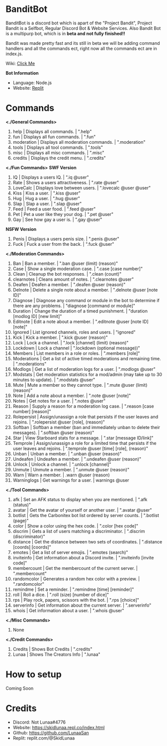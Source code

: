#  BanditBot
BanditBot is a discord bot which is apart of the "Project Bandit", Project Bandit is a Selfbot, Regular Discord Bot & Website Services.
Also Bandit Bot is a multipurp bot, which is in **__beta and not fully finished__!!**

Bandit was made pretty fast and its still in beta we will be adding command handlers and all the commands ect, right now all the commands ect are in index.js.

Wiki: [Click Me](https://github.com/LunaaSan/BanditBot/wiki)

**Bot Information**
+ Language: Node.js
+ Website: [Replit](https://replit.com/@SkidLunaa)


# Commands

**<./General Commands>**
1. help       | Displays all commands.            | ".help"
2. fun        | Displays all fun commands.        | ".fun"
3. moderation | Displays all moderation commands. | ".moderation"
4. tools      | Displays all tool commands.       | ".tools"
5. misc       | Displays all misc commands.       | ".misc"
6. credits    | Displays the credit menu.         | ".credits"

**<./Fun Commands>**
**SWF Version**
1. IQ           | Displays a users IQ.              | ".iq @user" 
2. Rate         | Shows a users attractiveness.     | ".rate @user"
3. LoveCalc     | Displays love between users.      | ".lovecalc @user @user"
4. Kiss         | Kiss a user.                      | ".kiss @user"
5. Hug          | Hug a user.                       | ".hug @user"
6. Slap         | Slap a user.                      | ".slap @user"         
7. Feed         | Feed a user food.                 | ".feed @user" 
8. Pet          | Pet a user like they your dog.    | ".pet @user" 
9. Gay          | See how gay a user is.            | ".gay @user" 

**NSFW Version**
1. Penis        | Displays a users penis size.      | ".penis @user"
2. Fuck         | Fuck a user from the back.        | ".fuck @user" 

**<./Moderation Commands>**
1. Ban           | Ban a member.                                                                     | ".ban @user (limit) (reason)" 
2. Case          | Show a single moderation case.                                                    | ".case [case number]"
3. Clean         | Cleanup the bot responses.                                                        | ".clean (count)"
4. clearnotes    | Cleans amount of notes.                                                           | ".clearnotes @user"
5. Deafen        | Deafen a member.                                                                  | ".deafen @user (reason)"
6. Delnote       | Delete a single note about a member.                                              | ".delnote @user [note ID]"
7. Diagnose      | Diagnose any command or module in the bot to determine if there are any problems. | "diagnose [command or module]"         
8. Duration      | Change the duration of a timed punishment.                                        | "duration [modlog ID] [new limit]" 
9. Editnote      | Edit a note about a member.                                                       | ".editnote @user [note ID] [note]" 
10. Ignored       | List ignored channels, roles and users.                                           | "ignored" 
11. Kick          | Kick a member.                                                                    | ".kick @user (reason)" 
12. Lock          | Lock a channel.                                                                   | ".lock [channel] (limit) (reason)" 
13. Lockdown      | Lock a channel                                                                    | ".lockdown (optional message))" 
14. Members       | List members in a role or roles.                                                  | ".members [role]" 
15. Moderations   | Get a list of active timed moderations and remaining time.                        | ".moderations" 
16. Modlogs       | Get a list of moderation logs for a user.                                         | ".modlogs @user" 
17. Modstats      | Get moderation statistics for a mod/admin (may take up to 30 minutes to update).  | ".modstats @user" 
18. Mute          | Mute a member so they cannot type.                                                | ".mute @user (limit) (reason)" 
19. Note          | Add a note about a member.                                                        | ".note @user [note]" 
20. Notes         | Get notes for a user.                                                             | ".notes @user" 
21. Reason        | Supply a reason for a moderation log case.                                        | ".reason [case number] [reason]" 
22. Rolepersist   | Assign/unassign a role that persists if the user leaves and rejoins.              | ".rolepersist @user [role], (reason)" 
23. Softban       | Softban a member (ban and immediately unban to delete their messages).            | ".softban @user (reason)" 
24. Star          | View Starboard stats for a message.                                               | ".star [message ID/link]" 
25. Temprole      | Assign/unassign a role for a limited time that persists if the user leaves and rejoins.	| ".temprole @user [time] [role], (reason)" 
26. Unban         | Unban a member.	                                                                  | ".unban @user (reason)" 
27. Undeafen      | Undeafen a member. 	                                                          | ".undeafen @user (reason)" 
28. Unlock        | Unlock a channel. 	                                                          | ".unlock [channel]" 
29. Unmute        | Unmute a member. 	                                                          | ".unmute @user (reason)"  
30. Warn          | Warn a member. 	                                                                  | .warn @user (reason)
31. Warninglogs   | Get warnings for a user. 	                                                  | warnings @user             

**<./Tool Commands>**
1. afk		   |  Set an AFK status to display when you are mentioned.	        |    ".afk (status)"
2. avatar		   |  Get the avatar of yourself or another user.	                |    ".avatar @user"
3. botlist		   |  Gets the Carbonitex bot list ordered by server counts.            |    ".botlist (page)"
4. color              |  Show a color using the hex code.	                                |    ".color [hex code]"
5. discrim            |  Gets a list of users matching a discriminator.	                |    ".discrim (discriminator)"
6. distance           |  Get the distance between two sets of coordinates.	                |    ".distance [coords] [coords]"
7. emotes             |  Get a list of server emojis.	                                |    ".emotes (search)"
8. inviteinfo         |  Get information about a Discord invite.	                        |    ".inviteinfo [invite code]"
9. membercount        |  Get the membercount of the current server.	                |    ".membercount"
10. randomcolor        |  Generates a random hex color with a preview.	                |    ".randomcolor"
11. remindme           |  Set a reminder.	                                                |    ".remindme [time] [reminder]"
12. roll               |  Roll a dice.	                                                |    ".roll (size) [number of dice]"
13. rps                |  Play rock, papers, scissors with the bot.	                        |    ".rps [choice]"
14. serverinfo         |  Get information about the current server.	                        |    ".serverinfo"
15. whois              |  Get information about a user.	                                |    ".whois @user"

**<./Misc Commands>**
1. None

**<./Credit Commands>**
1. Credits | Shows Bot Credits       | ".credits"
2. Lunaa   | Shows The Creators Info | ".lunaa"


# How to setup
Coming Soon

# Credits
+ Discord: Not Lunaa#4776
+ Website: https://skidlunaa.repl.co/index.html 
+ Github: https://github.com/LunaaSan
+ Replit: replit.com/@SkidLunaa

